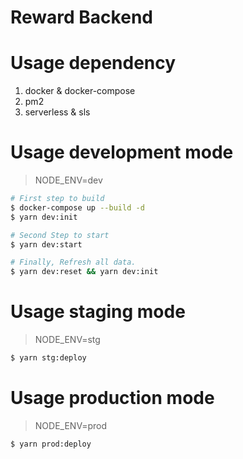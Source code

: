 # Reward Backend

# Usage dependency

1. docker & docker-compose
2. pm2
3. serverless & sls

# Usage development mode

>  NODE_ENV=dev

``` bash
# First step to build
$ docker-compose up --build -d
$ yarn dev:init

# Second Step to start
$ yarn dev:start

# Finally, Refresh all data.
$ yarn dev:reset && yarn dev:init

```

# Usage staging mode

>  NODE_ENV=stg

``` bash
$ yarn stg:deploy
```

# Usage production mode

>  NODE_ENV=prod

``` bash
$ yarn prod:deploy
```